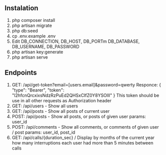 ## Instalation

1. php composer install
2. php artisan migrate
3. php db:seed
4. cp .env.example .env
5. Edit DB_CONNECTION, DB_HOST, DB_PORTm DB_DATABASE, DB_USERNAME, DB_PASSWORD
6. php artisan key:generate
7. php artisan serve

## Endpoints
1. GET: /api/get-token?email=[users.email]&password=qwerty
    Responce:
    {
        "type": "Bearer",
        "token": "l2hfcnQrcxixsNdzRzPuEd2QHSxCIfZ0Y8YSOlll"
    }
    This token should be use in all other requests as Authorization header
2. GET: /api/users - Show all users
3. GET: /api/posts - Show all posts of current user
4. POST: /api/posts - Show all posts, or posts of given user
    params: user_id
5. POST: /api/comments - Show all comments, or comments of given user / post
    params: user_id, post_id
6. GET: /api/calls/{duration_sec} / Display by months of the current year how many interruptions each user had more than 5 minutes between calls